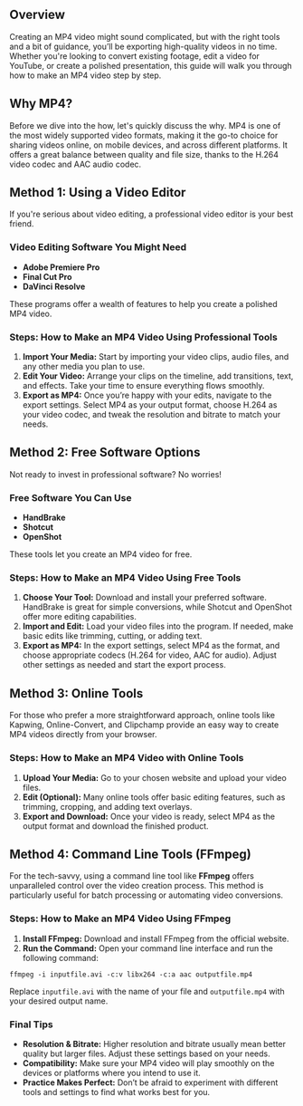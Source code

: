 ## Overview

Creating an MP4 video might sound complicated, but with the right tools and a bit of guidance, you’ll be exporting high-quality videos in no time. Whether you're looking to convert existing footage, edit a video for YouTube, or create a polished presentation, this guide will walk you through how to make an MP4 video step by step.

## Why MP4?
Before we dive into the how, let's quickly discuss the why. MP4 is one of the most widely supported video formats, making it the go-to choice for sharing videos online, on mobile devices, and across different platforms. It offers a great balance between quality and file size, thanks to the H.264 video codec and AAC audio codec.

## Method 1: Using a Video Editor

If you're serious about video editing, a professional video editor is your best friend. 

### Video Editing Software You Might Need
- **Adobe Premiere Pro**
- **Final Cut Pro**
- **DaVinci Resolve**

These programs offer a wealth of features to help you create a polished MP4 video.

### Steps: How to Make an MP4 Video Using Professional Tools

1.  **Import Your Media:** Start by importing your video clips, audio files, and any other media you plan to use.
2.  **Edit Your Video:** Arrange your clips on the timeline, add transitions, text, and effects. Take your time to ensure everything flows smoothly.
3.  **Export as MP4:** Once you’re happy with your edits, navigate to the export settings. Select MP4 as your output format, choose H.264 as your video codec, and tweak the resolution and bitrate to match your needs.

## Method 2: Free Software Options

Not ready to invest in professional software? No worries!

### Free Software You Can Use
- **HandBrake**
- **Shotcut**
- **OpenShot**

These tools let you create an MP4 video for free.

### Steps: How to Make an MP4 Video Using Free Tools

1.  **Choose Your Tool:** Download and install your preferred software. HandBrake is great for simple conversions, while Shotcut and OpenShot offer more editing capabilities.
2.  **Import and Edit:** Load your video files into the program. If needed, make basic edits like trimming, cutting, or adding text.
3.  **Export as MP4:** In the export settings, select MP4 as the format, and choose appropriate codecs (H.264 for video, AAC for audio). Adjust other settings as needed and start the export process.

## Method 3: Online Tools

For those who prefer a more straightforward approach, online tools like Kapwing, Online-Convert, and Clipchamp provide an easy way to create MP4 videos directly from your browser.

### **Steps: How to Make an MP4 Video with Online Tools**

1.  **Upload Your Media:** Go to your chosen website and upload your video files.
2.  **Edit (Optional):** Many online tools offer basic editing features, such as trimming, cropping, and adding text overlays.
3.  **Export and Download:** Once your video is ready, select MP4 as the output format and download the finished product.

## Method 4: Command Line Tools (FFmpeg)

For the tech-savvy, using a command line tool like **FFmpeg** offers unparalleled control over the video creation process. This method is particularly useful for batch processing or automating video conversions.

### **Steps: How to Make an MP4 Video Using FFmpeg**

1.  **Install FFmpeg:** Download and install FFmpeg from the official website.
2.  **Run the Command:** Open your command line interface and run the following command:
```
ffmpeg -i inputfile.avi -c:v libx264 -c:a aac outputfile.mp4
```
Replace `inputfile.avi` with the name of your file and `outputfile.mp4` with your desired output name.

### **Final Tips**

-   **Resolution & Bitrate:** Higher resolution and bitrate usually mean better quality but larger files. Adjust these settings based on your needs.
-   **Compatibility:** Make sure your MP4 video will play smoothly on the devices or platforms where you intend to use it.
-   **Practice Makes Perfect:** Don’t be afraid to experiment with different tools and settings to find what works best for you.

